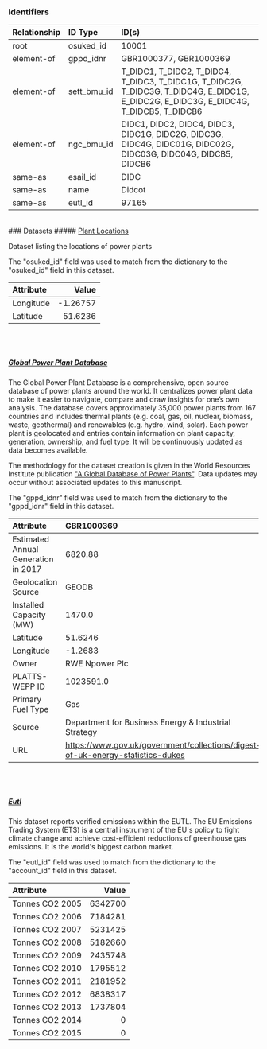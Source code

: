 ### Identifiers

| Relationship   | ID Type     | ID(s)                                                                                                                                  |
|:---------------|:------------|:---------------------------------------------------------------------------------------------------------------------------------------|
| root           | osuked_id   | 10001                                                                                                                                  |
| element-of     | gppd_idnr   | GBR1000377, GBR1000369                                                                                                                 |
| element-of     | sett_bmu_id | T_DIDC1, T_DIDC2, T_DIDC4, T_DIDC3, T_DIDC1G, T_DIDC2G, T_DIDC3G, T_DIDC4G, E_DIDC1G, E_DIDC2G, E_DIDC3G, E_DIDC4G, T_DIDCB5, T_DIDCB6 |
| element-of     | ngc_bmu_id  | DIDC1, DIDC2, DIDC4, DIDC3, DIDC1G, DIDC2G, DIDC3G, DIDC4G, DIDC01G, DIDC02G, DIDC03G, DIDC04G, DIDCB5, DIDCB6                         |
| same-as        | esail_id    | DIDC                                                                                                                                   |
| same-as        | name        | Didcot                                                                                                                                 |
| same-as        | eutl_id     | 97165                                                                                                                                  |

<br>
### Datasets
##### <a href="https://raw.githubusercontent.com/OSUKED/Dictionary-Datasets/main/datasets/plant-locations/datapackage.json">Plant Locations</a>

Dataset listing the locations of power plants

The "osuked_id" field was used to match from the dictionary to the "osuked_id" field in this dataset.

| Attribute   |    Value |
|:------------|---------:|
| Longitude   | -1.26757 |
| Latitude    | 51.6236  |

<br><br>
##### <a href="https://raw.githubusercontent.com/OSUKED/Dictionary-Datasets/main/datasets/global-power-plant-database/datapackage.json">Global Power Plant Database</a>

The Global Power Plant Database is a comprehensive, open source database of power plants around the world. It centralizes power plant data to make it easier to navigate, compare and draw insights for one’s own analysis. The database covers approximately 35,000 power plants from 167 countries and includes thermal plants (e.g. coal, gas, oil, nuclear, biomass, waste, geothermal) and renewables (e.g. hydro, wind, solar). Each power plant is geolocated and entries contain information on plant capacity, generation, ownership, and fuel type. It will be continuously updated as data becomes available. 

The methodology for the dataset creation is given in the World Resources Institute publication ["A Global Database of Power Plants"](https://www.wri.org/research/global-database-power-plants). Data updates may occur without associated updates to this manuscript.

The "gppd_idnr" field was used to match from the dictionary to the "gppd_idnr" field in this dataset.

| Attribute                           | GBR1000369                                                                     | GBR1000377                                                                     |
|:------------------------------------|:-------------------------------------------------------------------------------|:-------------------------------------------------------------------------------|
| Estimated Annual Generation in 2017 | 6820.88                                                                        | 464.0                                                                          |
| Geolocation Source                  | GEODB                                                                          | GEODB                                                                          |
| Installed Capacity (MW)             | 1470.0                                                                         | 100.0                                                                          |
| Latitude                            | 51.6246                                                                        | 51.6246                                                                        |
| Longitude                           | -1.2683                                                                        | -1.2683                                                                        |
| Owner                               | RWE Npower Plc                                                                 | RWE Npower Plc                                                                 |
| PLATTS-WEPP ID                      | 1023591.0                                                                      | NaN                                                                            |
| Primary Fuel Type                   | Gas                                                                            | Gas                                                                            |
| Source                              | Department for Business Energy & Industrial Strategy                           | Department for Business Energy & Industrial Strategy                           |
| URL                                 | https://www.gov.uk/government/collections/digest-of-uk-energy-statistics-dukes | https://www.gov.uk/government/collections/digest-of-uk-energy-statistics-dukes |

<br><br>
##### <a href="https://raw.githubusercontent.com/OSUKED/Dictionary-Datasets/main/datasets/eutl/datapackage.json">Eutl</a>

This dataset reports verified emissions within the EUTL. The EU Emissions Trading System (ETS) is a central instrument of the EU's policy to fight climate change and achieve cost-efficient reductions of greenhouse gas emissions. It is the world's biggest carbon market.

The "eutl_id" field was used to match from the dictionary to the "account_id" field in this dataset.

| Attribute       |   Value |
|:----------------|--------:|
| Tonnes CO2 2005 | 6342700 |
| Tonnes CO2 2006 | 7184281 |
| Tonnes CO2 2007 | 5231425 |
| Tonnes CO2 2008 | 5182660 |
| Tonnes CO2 2009 | 2435748 |
| Tonnes CO2 2010 | 1795512 |
| Tonnes CO2 2011 | 2181952 |
| Tonnes CO2 2012 | 6838317 |
| Tonnes CO2 2013 | 1737804 |
| Tonnes CO2 2014 |       0 |
| Tonnes CO2 2015 |       0 |
